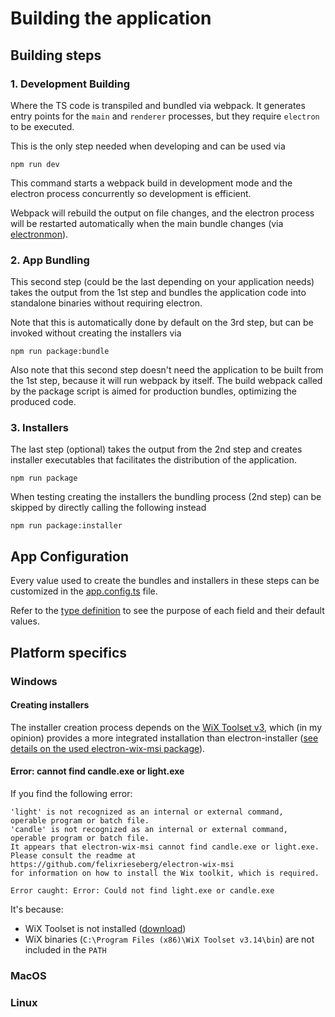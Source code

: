 # Building the application

## Building steps

### 1. Development Building

Where the TS code is transpiled and bundled via webpack. It generates entry points for the `main` and `renderer` processes, but they require `electron` to be executed.

This is the only step needed when developing and can be used via

```
npm run dev
```

This command starts a webpack build in development mode and the electron process concurrently so development is efficient.

Webpack will rebuild the output on file changes, and the electron process will be restarted automatically when the main bundle changes (via [electronmon](https://github.com/catdad/electronmon)).

### 2. App Bundling

This second step (could be the last depending on your application needs) takes the output from the 1st step and bundles the application code into standalone binaries without requiring electron.

Note that this is automatically done by default on the 3rd step, but can be invoked without creating the installers via

```
npm run package:bundle
```

Also note that this second step doesn't need the application to be built from the 1st step, because it will run webpack by itself. The build webpack called by the package script is aimed for production bundles, optimizing the produced code.

### 3. Installers

The last step (optional) takes the output from the 2nd step and creates installer executables that facilitates the distribution of the application.

```
npm run package
```

When testing creating the installers the bundling process (2nd step) can be skipped by directly calling the following instead

```
npm run package:installer
```

## App Configuration

Every value used to create the bundles and installers in these steps can be customized in the [app.config.ts](../../app.config.ts) file.

Refer to the [type definition](../../config/types.d.ts) to see the purpose of each field and their default values.

## Platform specifics

### Windows

#### Creating installers

The installer creation process depends on the [WiX Toolset v3](https://wixtoolset.org/docs/wix3/), which (in my opinion) provides a more integrated installation than electron-installer ([see details on the used electron-wix-msi package](https://github.com/electron-userland/electron-wix-msi)).

#### Error: cannot find candle.exe or light.exe

If you find the following error:

```
'light' is not recognized as an internal or external command,
operable program or batch file.
'candle' is not recognized as an internal or external command,
operable program or batch file.
It appears that electron-wix-msi cannot find candle.exe or light.exe.
Please consult the readme at https://github.com/felixrieseberg/electron-wix-msi
for information on how to install the Wix toolkit, which is required.

Error caught: Error: Could not find light.exe or candle.exe
```

It's because:

- WiX Toolset is not installed ([download](https://wixtoolset.org/docs/wix3/))
- WiX binaries (`C:\Program Files (x86)\WiX Toolset v3.14\bin`) are not included in the `PATH`

### MacOS

### Linux
